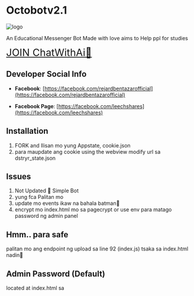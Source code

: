 # Octobotv2.1

![logo](rejard/logo.jpg)

An Educational Messenger Bot Made with love aims to Help ppl for studies

<a style="font-size:27px" href="https://m.me/j/Abbl63EsX-6_NN7W/">JOIN ChatWithAi🤖</a>

## Developer Social Info

- **Facebook**: [https://facebook.com/rejardbentazarofficial](https://facebook.com/rejardbentazarofficial)

- **Facebook Page**: [https://facebook.com/leechshares](https://facebook.com/leechshares)


## Installation
 1. FORK and Ilisan mo yung Appstate, cookie.json
 3. para maupdate ang cookie using the webview modify url sa dstryr_state.json

## Issues 
1. Not Updated 🥴 Simple Bot
2. yung fca Palitan mo
3. update mo events ikaw na bahala batman🦀
4. encrypt mo index.html mo sa pagecrypt or use env para matago password ng admin panel

## Hmm.. para safe 
palitan mo ang endpoint ng upload sa line 92 (index.js) tsaka sa index.html nadin🥴 

## Admin Password (Default)
located at index.html sa <script> tag 
```text
rejardgwapodev69

```
## Live Demo
<a href="https://octobot-21.onrender.com/">https://octobot-21.onrender.com/</a>
## For more info don't be shy to talk to me🥴

